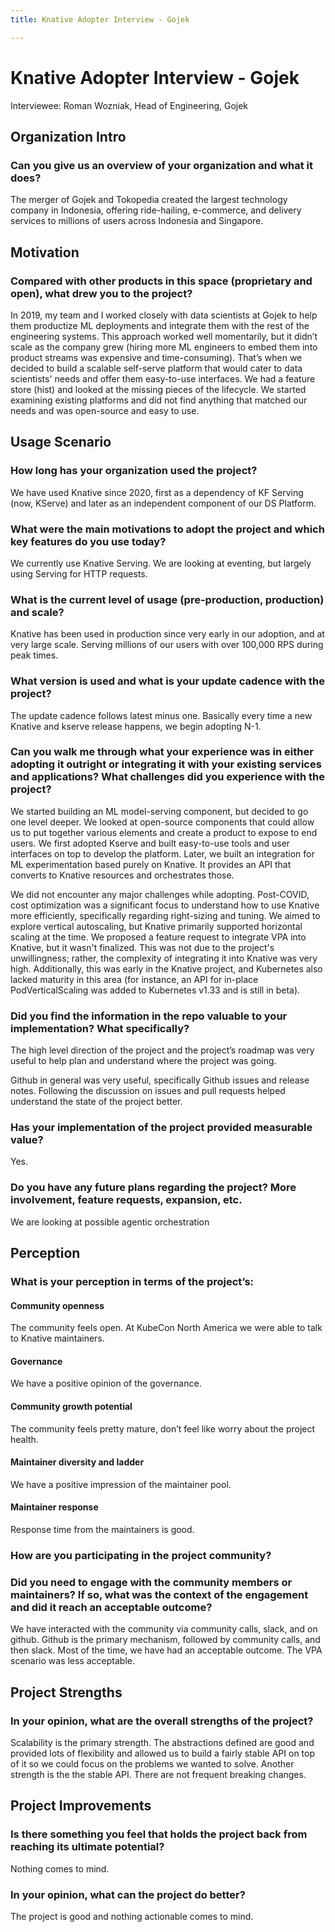 ```yaml
---
title: Knative Adopter Interview - Gojek

---
```


# Knative Adopter Interview - Gojek

Interviewee: Roman Wozniak, Head of Engineering, Gojek


## Organization Intro

### Can you give us an overview of your organization and what it does?

The merger of Gojek and Tokopedia created the largest technology company in Indonesia, offering ride-hailing, e-commerce, and delivery services to millions of users across Indonesia and Singapore.


## Motivation

### Compared with other products in this space (proprietary and open), what drew you to the project?

In 2019, my team and I worked closely with data scientists at Gojek to help them productize ML deployments and integrate them with the rest of the engineering systems. This approach worked well momentarily, but it didn’t scale as the company grew (hiring more ML engineers to embed them into product streams was expensive and time-consuming). That’s when we decided to build a scalable self-serve platform that would cater to data scientists' needs and offer them easy-to-use interfaces. We had a feature store (hist) and looked at the missing pieces of the lifecycle. We started examining existing platforms and did not find anything that matched our needs and was open-source and easy to use.


## Usage Scenario

### How long has your organization used the project?

We have used Knative since 2020, first as a dependency of KF Serving (now, KServe) and later as an independent component of our DS Platform. 

### What were the main motivations to adopt the project and which key features do you use today?

We currently use Knative Serving. We are looking at eventing, but largely using Serving for HTTP requests. 



### What is the current level of usage (pre-production, production) and scale?

Knative has been used in production since very early in our adoption, and at very large scale. Serving millions of our users with over 100,000 RPS during peak times. 

### What version is used and what is your update cadence with the project?

The update cadence follows latest minus one. Basically every time a new Knative and kserve release happens, we begin adopting N-1.


### Can you walk me through what your experience was in either adopting it outright or integrating it with your existing services and applications? What challenges did you experience with the project?

We started building an ML model-serving component, but decided to go one level deeper. We looked at open-source components that could allow us to put together various elements and create a product to expose to end users. We first adopted Kserve and built easy-to-use tools and user interfaces on top to develop the platform. Later, we built an integration for ML experimentation based purely on Knative. It provides an API that converts to Knative resources and orchestrates those. 

We did not encounter any major challenges while adopting. Post-COVID, cost optimization was a significant focus to understand how to use Knative more efficiently, specifically regarding right-sizing and tuning. We aimed to explore vertical autoscaling, but Knative primarily supported horizontal scaling at the time. We proposed a feature request to integrate VPA into Knative, but it wasn't finalized. This was not due to the project's unwillingness; rather, the complexity of integrating it into Knative was very high. Additionally, this was early in the Knative project, and Kubernetes also lacked maturity in this area (for instance, an API for in-place PodVerticalScaling was added to Kubernetes v1.33 and is still in beta).


### Did you find the information in the repo valuable to your implementation? What specifically?


The high level direction of the project and the project’s roadmap was very useful to help plan and understand where the project was going.

Github in general was very useful, specifically Github issues and release notes. Following the discussion on issues and pull requests helped understand the state of the project better. 


### Has your implementation of the project provided measurable value? 

Yes.

### Do you have any future plans regarding the project? More involvement, feature requests, expansion, etc.

We are looking at possible agentic orchestration

## Perception

### What is your perception in terms of the project’s:

#### Community openness

The community feels open. At KubeCon North America we were able to talk to Knative maintainers. 

#### Governance

We have a positive opinion of the governance. 

#### Community growth potential

The community feels pretty mature, don’t feel like worry about the project health. 


#### Maintainer diversity and ladder

We have a positive impression of the maintainer pool.

#### Maintainer response

Response time from the maintainers is good.

### How are you participating in the project community?

### Did you need to engage with the community members or maintainers? If so, what was the context of the engagement and did it reach an acceptable outcome?

We have interacted with the community via community calls, slack, and on github. Github is the primary mechanism, followed by community calls, and then slack. Most of the time, we have had an acceptable outcome. The VPA scenario was less acceptable. 

## Project Strengths

### In your opinion, what are the overall strengths of the project?

Scalability is the primary strength. The abstractions defined are good and provided lots of flexibility and allowed us to build a fairly stable API on top of it so we  could focus on the problems we wanted to solve. Another strength is the the stable API. There are not frequent breaking changes. 


## Project Improvements

### Is there something you feel that holds the project back from reaching its ultimate potential?

Nothing comes to mind.

### In your opinion, what can the project do better?

The project is good and nothing actionable comes to mind. 
